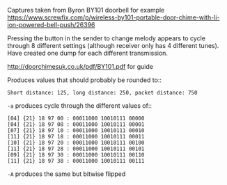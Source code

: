 Captures taken from Byron BY101 doorbell for example https://www.screwfix.com/p/wireless-by101-portable-door-chime-with-li-ion-powered-bell-push/26396

Pressing the button in the sender to change melody appears to cycle through 8
different settings (although receiver only has 4 different tunes). Have created
one dump for each different transmission.

http://doorchimesuk.co.uk/pdf/BY101.pdf for guide

Produces values that should probably be rounded to::

    Short distance: 125, long distance: 250, packet distance: 750

`-a` produces cycle through the different values of::

    [04] {21} 18 97 00 : 00011000 10010111 00000
    [04] {21} 18 97 08 : 00011000 10010111 00001
    [07] {21} 18 97 10 : 00011000 10010111 00010
    [11] {21} 18 97 18 : 00011000 10010111 00011
    [10] {21} 18 97 20 : 00011000 10010111 00100
    [11] {21} 18 97 28 : 00011000 10010111 00101
    [09] {21} 18 97 30 : 00011000 10010111 00110
    [11] {21} 18 97 38 : 00011000 10010111 00111

`-A` produces the same but bitwise flipped
